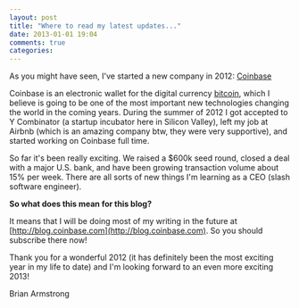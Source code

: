 ```yaml
---
layout: post
title: "Where to read my latest updates..."
date: 2013-01-01 19:04
comments: true
categories: 
---
```


As you might have seen, I've started a new company in 2012: [Coinbase](https://coinbase.com)

Coinbase is an electronic wallet for the digital currency [bitcoin](http://en.wikipedia.org/wiki/Bitcoin), which I believe is going to be one of the most important new technologies changing the world in the coming years.  During the summer of 2012 I got accepted to Y Combinator (a startup incubator here in Silicon Valley), left my job at Airbnb (which is an amazing company btw, they were very supportive), and started working on Coinbase full time.

So far it's been really exciting.  We raised a $600k seed round, closed a deal with a major U.S. bank, and have been growing transaction volume about 15% per week.  There are all sorts of new things I'm learning as a CEO (slash software engineer).

<strong>So what does this mean for this blog?</strong>

It means that I will be doing most of my writing in the future at [http://blog.coinbase.com](http://blog.coinbase.com).  So you should subscribe there now!

Thank you for a wonderful 2012 (it has definitely been the most exciting year in my life to date) and I'm looking forward to an even more exciting 2013!

Brian Armstrong